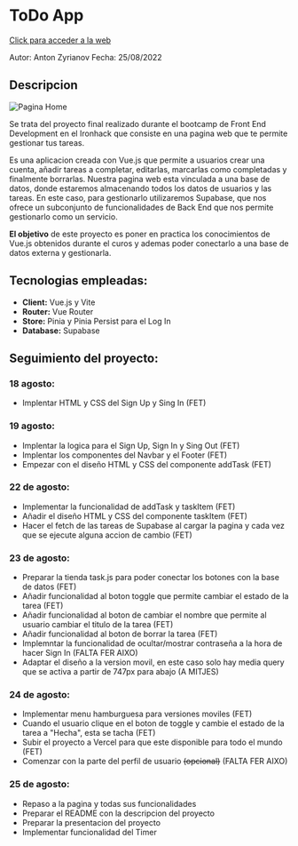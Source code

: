 # [](https://github.com/zantonz/final-project/blob/master/README.md)ToDo App

[Click para acceder a la web](https://todo-zantonz.vercel.app/)

Autor: Anton Zyrianov
Fecha: 25/08/2022

## Descripcion

![Pagina Home](https://i.postimg.cc/m2rV83dV/Captura-de-pantalla-2022-08-25-a-las-10-38-46.png)

Se trata del proyecto final realizado durante el bootcamp de Front End Development en el Ironhack que consiste en una pagina web que te permite gestionar tus tareas.

Es una aplicacion creada con Vue.js que permite a usuarios crear una cuenta, añadir tareas a completar, editarlas, marcarlas como completadas y finalmente borrarlas. Nuestra pagina web esta vinculada a una base de datos, donde estaremos almacenando todos los datos de usuarios y las tareas. En este caso, para gestionarlo utilizaremos Supabase, que nos ofrece un subconjunto de funcionalidades de Back End que nos permite gestionarlo como un servicio.

**El objetivo** de este proyecto es poner en practica los conocimientos de Vue.js obtenidos durante el curos y ademas poder conectarlo a una base de datos externa y gestionarla.

## Tecnologias empleadas:

- **Client:** Vue.js y Vite
- **Router:** Vue Router
- **Store:** Pinia y Pinia Persist para el Log In
- **Database:** Supabase

## Seguimiento del proyecto:

### 18 agosto:

- Implentar HTML y CSS del Sign Up y Sing In
  (FET)

### 19 agosto:

- Implentar la logica para el Sign Up, Sign In y Sing Out
  (FET)
- Implentar los componentes del Navbar y el Footer
  (FET)
- Empezar con el diseño HTML y CSS del componente addTask
  (FET)

### 22 de agosto:

- Implementar la funcionalidad de addTask y taskItem
  (FET)
- Añadir el diseño HTML y CSS del componente taskItem
  (FET)
- Hacer el fetch de las tareas de Supabase al cargar la pagina y cada vez que se ejecute alguna accion de cambio
  (FET)

### 23 de agosto:

- Preparar la tienda task.js para poder conectar los botones con la base de datos
  (FET)
- Añadir funcionalidad al boton toggle que permite cambiar el estado de la tarea
  (FET)
- Añadir funcionalidad al boton de cambiar el nombre que permite al usuario cambiar el titulo de la tarea
  (FET)
- Añadir funcionalidad al boton de borrar la tarea
  (FET)
- Implemntar la funcionalidad de ocultar/mostrar contraseña a la hora de hacer Sign In
  (FALTA FER AIXO)
- Adaptar el diseño a la version movil, en este caso solo hay media query que se activa a partir de 747px para abajo
  (A MITJES)

### 24 de agosto:

- Implementar menu hamburguesa para versiones moviles
  (FET)
- Cuando el usuario clique en el boton de toggle y cambie el estado de la tarea a "Hecha", esta se tacha
  (FET)
- Subir el proyecto a Vercel para que este disponible para todo el mundo
  (FET)
- Comenzar con la parte del perfil de usuario ~~(opcional)~~
  (FALTA FER AIXO)

### 25 de agosto:

- Repaso a la pagina y todas sus funcionalidades
- Preparar el README con la descripcion del proyecto
- Preparar la presentacion del proyecto
- Implementar funcionalidad del Timer
